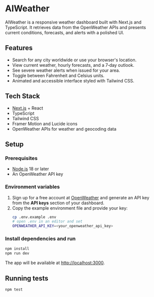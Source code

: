 # AlWeather

AlWeather is a responsive weather dashboard built with Next.js and TypeScript. It retrieves data from the OpenWeather APIs and presents current conditions, forecasts, and alerts with a polished UI.

## Features
- Search for any city worldwide or use your browser's location.
- View current weather, hourly forecasts, and a 7‑day outlook.
- See severe weather alerts when issued for your area.
- Toggle between Fahrenheit and Celsius units.
- Animated and accessible interface styled with Tailwind CSS.

## Tech Stack
- [Next.js](https://nextjs.org/) + React
- TypeScript
- Tailwind CSS
- Framer Motion and Lucide icons
- OpenWeather APIs for weather and geocoding data

## Setup

### Prerequisites
- [Node.js](https://nodejs.org/) 18 or later
- An OpenWeather API key

### Environment variables
1. Sign up for a free account at [OpenWeather](https://openweathermap.org/) and generate an API key from the **API keys** section of your dashboard.
2. Copy the example environment file and provide your key:
   ```bash
   cp .env.example .env
   # open .env in an editor and set
   OPENWEATHER_API_KEY=<your_openweather_api_key>
   ```

### Install dependencies and run
```bash
npm install
npm run dev
```
The app will be available at [http://localhost:3000](http://localhost:3000).

## Running tests
```bash
npm test
```
